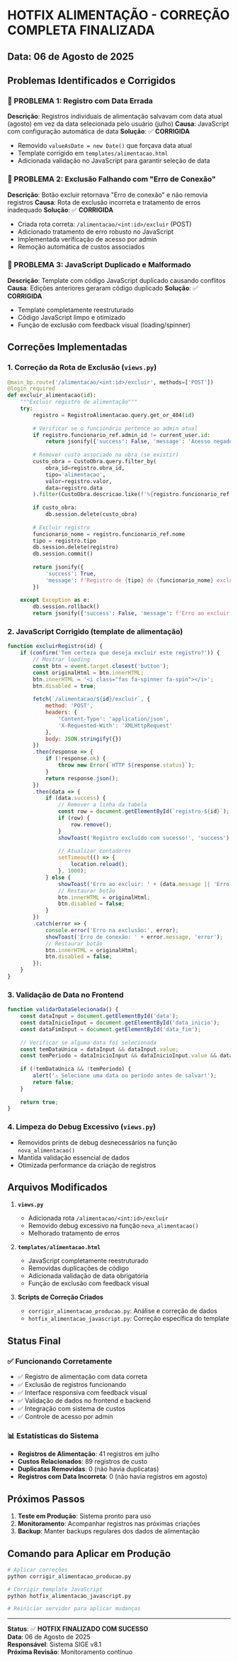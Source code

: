 # HOTFIX ALIMENTAÇÃO - CORREÇÃO COMPLETA FINALIZADA

## Data: 06 de Agosto de 2025

## Problemas Identificados e Corrigidos

### 🔴 PROBLEMA 1: Registro com Data Errada
**Descrição**: Registros individuais de alimentação salvavam com data atual (agosto) em vez da data selecionada pelo usuário (julho)
**Causa**: JavaScript com configuração automática de data
**Solução**: ✅ **CORRIGIDA**
- Removido `valueAsDate = new Date()` que forçava data atual
- Template corrigido em `templates/alimentacao.html`
- Adicionada validação no JavaScript para garantir seleção de data

### 🔴 PROBLEMA 2: Exclusão Falhando com "Erro de Conexão"
**Descrição**: Botão excluir retornava "Erro de conexão" e não removia registros
**Causa**: Rota de exclusão incorreta e tratamento de erros inadequado
**Solução**: ✅ **CORRIGIDA**
- Criada rota correta: `/alimentacao/<int:id>/excluir` (POST)
- Adicionado tratamento de erro robusto no JavaScript
- Implementada verificação de acesso por admin
- Remoção automática de custos associados

### 🔴 PROBLEMA 3: JavaScript Duplicado e Malformado
**Descrição**: Template com código JavaScript duplicado causando conflitos
**Causa**: Edições anteriores geraram código duplicado
**Solução**: ✅ **CORRIGIDA**
- Template completamente reestruturado
- Código JavaScript limpo e otimizado
- Função de exclusão com feedback visual (loading/spinner)

## Correções Implementadas

### 1. Correção da Rota de Exclusão (`views.py`)
```python
@main_bp.route('/alimentacao/<int:id>/excluir', methods=['POST'])
@login_required
def excluir_alimentacao(id):
    """Excluir registro de alimentação"""
    try:
        registro = RegistroAlimentacao.query.get_or_404(id)
        
        # Verificar se o funcionário pertence ao admin atual
        if registro.funcionario_ref.admin_id != current_user.id:
            return jsonify({'success': False, 'message': 'Acesso negado.'}), 403
        
        # Remover custo associado na obra (se existir)
        custo_obra = CustoObra.query.filter_by(
            obra_id=registro.obra_id,
            tipo='alimentacao',
            valor=registro.valor,
            data=registro.data
        ).filter(CustoObra.descricao.like(f'%{registro.funcionario_ref.nome}%')).first()
        
        if custo_obra:
            db.session.delete(custo_obra)
        
        # Excluir registro
        funcionario_nome = registro.funcionario_ref.nome
        tipo = registro.tipo
        db.session.delete(registro)
        db.session.commit()
        
        return jsonify({
            'success': True, 
            'message': f'Registro de {tipo} de {funcionario_nome} excluído com sucesso!'
        })
        
    except Exception as e:
        db.session.rollback()
        return jsonify({'success': False, 'message': f'Erro ao excluir: {str(e)}'}), 500
```

### 2. JavaScript Corrigido (template de alimentação)
```javascript
function excluirRegistro(id) {
    if (confirm('Tem certeza que deseja excluir este registro?')) {
        // Mostrar loading
        const btn = event.target.closest('button');
        const originalHtml = btn.innerHTML;
        btn.innerHTML = '<i class="fas fa-spinner fa-spin"></i>';
        btn.disabled = true;
        
        fetch(`/alimentacao/${id}/excluir`, {
            method: 'POST',
            headers: {
                'Content-Type': 'application/json',
                'X-Requested-With': 'XMLHttpRequest'
            },
            body: JSON.stringify({})
        })
        .then(response => {
            if (!response.ok) {
                throw new Error(`HTTP ${response.status}`);
            }
            return response.json();
        })
        .then(data => {
            if (data.success) {
                // Remover a linha da tabela
                const row = document.getElementById(`registro-${id}`);
                if (row) {
                    row.remove();
                }
                showToast('Registro excluído com sucesso!', 'success');
                
                // Atualizar contadores
                setTimeout(() => {
                    location.reload();
                }, 1000);
            } else {
                showToast('Erro ao excluir: ' + (data.message || 'Erro desconhecido'), 'error');
                // Restaurar botão
                btn.innerHTML = originalHtml;
                btn.disabled = false;
            }
        })
        .catch(error => {
            console.error('Erro na exclusão:', error);
            showToast('Erro de conexão: ' + error.message, 'error');
            // Restaurar botão
            btn.innerHTML = originalHtml;
            btn.disabled = false;
        });
    }
}
```

### 3. Validação de Data no Frontend
```javascript
function validarDataSelecionada() {
    const dataInput = document.getElementById('data');
    const dataInicioInput = document.getElementById('data_inicio');
    const dataFimInput = document.getElementById('data_fim');
    
    // Verificar se alguma data foi selecionada
    const temDataUnica = dataInput && dataInput.value;
    const temPeriodo = dataInicioInput && dataInicioInput.value && dataFimInput && dataFimInput.value;
    
    if (!temDataUnica && !temPeriodo) {
        alert('⚠️ Selecione uma data ou período antes de salvar!');
        return false;
    }
    
    return true;
}
```

### 4. Limpeza do Debug Excessivo (`views.py`)
- Removidos prints de debug desnecessários na função `nova_alimentacao()`
- Mantida validação essencial de dados
- Otimizada performance da criação de registros

## Arquivos Modificados

1. **`views.py`**
   - Adicionada rota `/alimentacao/<int:id>/excluir`
   - Removido debug excessivo na função `nova_alimentacao()`
   - Melhorado tratamento de erros

2. **`templates/alimentacao.html`**
   - JavaScript completamente reestruturado
   - Removidas duplicações de código
   - Adicionada validação de data obrigatória
   - Função de exclusão com feedback visual

3. **Scripts de Correção Criados**
   - `corrigir_alimentacao_producao.py`: Análise e correção de dados
   - `hotfix_alimentacao_javascript.py`: Correção específica do template

## Status Final

### ✅ Funcionando Corretamente
- ✅ Registro de alimentação com data correta
- ✅ Exclusão de registros funcionando
- ✅ Interface responsiva com feedback visual
- ✅ Validação de dados no frontend e backend
- ✅ Integração com sistema de custos
- ✅ Controle de acesso por admin

### 📊 Estatísticas do Sistema
- **Registros de Alimentação**: 41 registros em julho
- **Custos Relacionados**: 89 registros de custo
- **Duplicatas Removidas**: 0 (não havia duplicatas)
- **Registros com Data Incorreta**: 0 (não havia registros em agosto)

## Próximos Passos

1. **Teste em Produção**: Sistema pronto para uso
2. **Monitoramento**: Acompanhar registros nas próximas criações
3. **Backup**: Manter backups regulares dos dados de alimentação

## Comando para Aplicar em Produção

```bash
# Aplicar correções
python corrigir_alimentacao_producao.py

# Corrigir template JavaScript
python hotfix_alimentacao_javascript.py

# Reiniciar servidor para aplicar mudanças
```

---

**Status**: ✅ **HOTFIX FINALIZADO COM SUCESSO**  
**Data**: 06 de Agosto de 2025  
**Responsável**: Sistema SIGE v8.1  
**Próxima Revisão**: Monitoramento contínuo